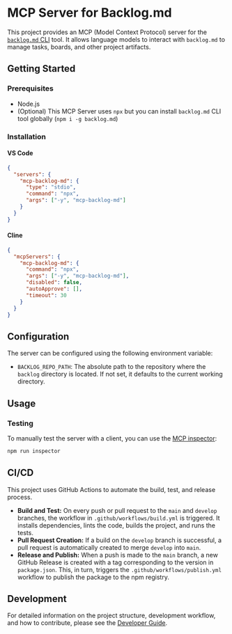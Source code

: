 # MCP Server for Backlog.md

This project provides an MCP (Model Context Protocol) server for the [`backlog.md` CLI](https://github.com/MrLesk/Backlog.md) tool. It allows language models to interact with `backlog.md` to manage tasks, boards, and other project artifacts.

## Getting Started

### Prerequisites

- Node.js
- (Optional) This MCP Server uses `npx` but you can install `backlog.md` CLI tool globally (`npm i -g backlog.md`)

### Installation

#### VS Code

```json
{
  "servers": {
    "mcp-backlog-md": {
      "type": "stdio",
      "command": "npx",
      "args": ["-y", "mcp-backlog-md"]
    }
  }
}
```

#### Cline

```json
{
  "mcpServers": {
    "mcp-backlog-md": {
      "command": "npx",
      "args": ["-y", "mcp-backlog-md"],
      "disabled": false,
      "autoApprove": [],
      "timeout": 30
    }
  }
}
```

## Configuration

The server can be configured using the following environment variable:

- `BACKLOG_REPO_PATH`: The absolute path to the repository where the `backlog` directory is located. If not set, it defaults to the current working directory.

## Usage

### Testing

To manually test the server with a client, you can use the [MCP inspector](https://github.com/modelcontextprotocol/inspector):

```bash
npm run inspector
```

## CI/CD

This project uses GitHub Actions to automate the build, test, and release process.

- **Build and Test:** On every push or pull request to the `main` and `develop` branches, the workflow in `.github/workflows/build.yml` is triggered. It installs dependencies, lints the code, builds the project, and runs the tests.
- **Pull Request Creation:** If a build on the `develop` branch is successful, a pull request is automatically created to merge `develop` into `main`.
- **Release and Publish:** When a push is made to the `main` branch, a new GitHub Release is created with a tag corresponding to the version in `package.json`. This, in turn, triggers the `.github/workflows/publish.yml` workflow to publish the package to the npm registry.

## Development

For detailed information on the project structure, development workflow, and how to contribute, please see the [Developer Guide](DEVELOPER_GUIDE.md).
